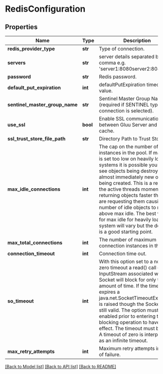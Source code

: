 # RedisConfiguration

## Properties
Name | Type | Description | Notes
------------ | ------------- | ------------- | -------------
**redis_provider_type** | **str** | Type of connection. | [optional] 
**servers** | **str** | server details separated by comma e.g. &#x27;server1:8080server2:8081&#x27;. | [optional] 
**password** | **str** | Redis password. | [optional] 
**default_put_expiration** | **int** | defaultPutExpiration timeout value. | [optional] 
**sentinel_master_group_name** | **str** | Sentinel Master Group Name (required if SENTINEL type of connection is selected). | [optional] 
**use_ssl** | **bool** | Enable SSL communication between Gluu Server and Redis cache. | [optional] 
**ssl_trust_store_file_path** | **str** | Directory Path to Trust Store. | [optional] 
**max_idle_connections** | **int** | The cap on the number of \\idle\\ instances in the pool. If max idle is set too low on heavily loaded systems it is possible you will see objects being destroyed and almost immediately new objects being created. This is a result of the active threads momentarily returning objects faster than they are requesting them causing the number of idle objects to rise above max idle. The best value for max idle for heavily loaded system will vary but the default is a good starting point. | [optional] 
**max_total_connections** | **int** | The number of maximum connection instances in the pool. | [optional] 
**connection_timeout** | **int** | Connection time out. | [optional] 
**so_timeout** | **int** | With this option set to a non-zero timeout a read() call on the InputStream associated with this Socket will block for only this amount of time. If the timeout expires a java.net.SocketTimeoutException is raised though the Socket is still valid. The option must be enabled prior to entering the blocking operation to have effect. The timeout must be &gt; 0. A timeout of zero is interpreted as an infinite timeout. | [optional] 
**max_retry_attempts** | **int** | Maximum retry attempts in case of failure. | [optional] 

[[Back to Model list]](../README.md#documentation-for-models) [[Back to API list]](../README.md#documentation-for-api-endpoints) [[Back to README]](../README.md)

